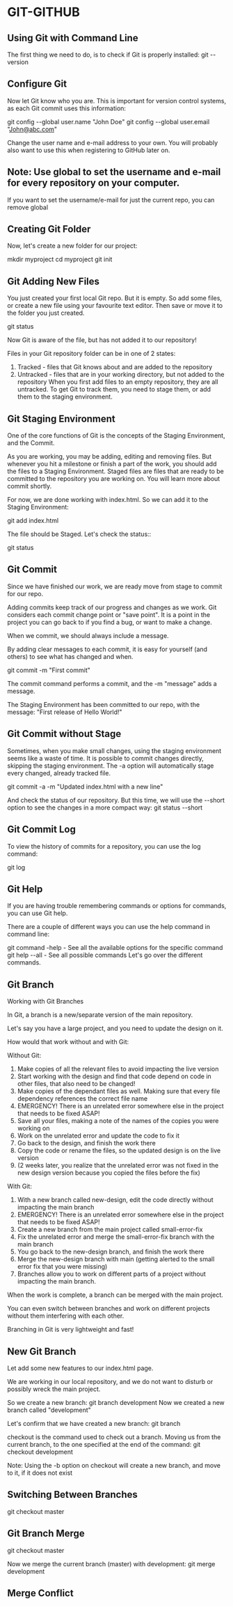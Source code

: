 # GIT-GITHUB


Using Git with Command Line
---------------------------
The first thing we need to do, is to check if Git is properly installed:
git --version

Configure Git
-------------
Now let Git know who you are. This is important for version control systems, as each Git commit uses this information:

git config --global user.name "John Doe"
git config --global user.email "John@abc.com"

Change the user name and e-mail address to your own. You will probably also want to use this when registering to GitHub later on.

Note: Use global to set the username and e-mail for every repository on your computer.
-----
If you want to set the username/e-mail for just the current repo, you can remove global

Creating Git Folder
-------------------
Now, let's create a new folder for our project:

mkdir myproject
cd myproject
git init 

Git Adding New Files
--------------------

You just created your first local Git repo. But it is empty.
So add some files, or create a new file using your favourite text editor. Then save or move it to the folder you just created.

git status

Now Git is aware of the file, but has not added it to our repository!

Files in your Git repository folder can be in one of 2 states:

1. Tracked - files that Git knows about and are added to the repository
2. Untracked - files that are in your working directory, but not added to the repository
 When you first add files to an empty repository, they are all untracked. To get Git to track them, you need to stage them, or add them to the staging environment.

Git Staging Environment
-----------------------

One of the core functions of Git is the concepts of the Staging Environment, and the Commit.

As you are working, you may be adding, editing and removing files. But whenever you hit a milestone or finish a part of the work, you should add the files to a Staging Environment.
Staged files are files that are ready to be committed to the repository you are working on. You will learn more about commit shortly.

For now, we are done working with index.html. So we can add it to the Staging Environment:

git add index.html

The file should be Staged. Let's check the status::

git status


Git Commit
----------

Since we have finished our work, we are ready move from stage to commit for our repo.

Adding commits keep track of our progress and changes as we work. Git considers each commit change point or "save point". It is a point in the project you can go back to if you find a bug, or want to make a change.

When we commit, we should always include a message.

By adding clear messages to each commit, it is easy for yourself (and others) to see what has changed and when.

git commit -m "First commit"

The commit command performs a commit, and the -m "message" adds a message.

The Staging Environment has been committed to our repo, with the message:
"First release of Hello World!"

Git Commit without Stage
------------------------

Sometimes, when you make small changes, using the staging environment seems like a waste of time. It is possible to commit changes directly, skipping the staging environment. The -a option will automatically stage every changed, already tracked file.

git commit -a -m "Updated index.html with a new line"

And check the status of our repository. But this time, we will use the --short option to see the changes in a more compact way:
git status --short

Git Commit Log
--------------
To view the history of commits for a repository, you can use the log command:

git log

Git Help
--------
If you are having trouble remembering commands or options for commands, you can use Git help.

There are a couple of different ways you can use the help command in command line:

git command -help -  See all the available options for the specific command
git help --all -  See all possible commands
 Let's go over the different commands.

Git Branch
----------
Working with Git Branches

In Git, a branch is a new/separate version of the main repository.

Let's say you have a large project, and you need to update the design on it.

How would that work without and with Git:

Without Git:

1. Make copies of all the relevant files to avoid impacting the live version
2. Start working with the design and find that code depend on code in other files, that also need to be changed!
3. Make copies of the dependant files as well. Making sure that every file dependency references the correct file name
4. EMERGENCY! There is an unrelated error somewhere else in the project that needs to be fixed ASAP!
5. Save all your files, making a note of the names of the copies you were working on
6. Work on the unrelated error and update the code to fix it
7. Go back to the design, and finish the work there
8. Copy the code or rename the files, so the updated design is on the live version
9. (2 weeks later, you realize that the unrelated error was not fixed in the new design version because you copied the files before the fix)

With Git:

1. With a new branch called new-design, edit the code directly without impacting the main branch
2. EMERGENCY! There is an unrelated error somewhere else in the project that needs to be fixed ASAP!
3. Create a new branch from the main project called small-error-fix
4. Fix the unrelated error and merge the small-error-fix branch with the main branch
5. You go back to the new-design branch, and finish the work there
6. Merge the new-design branch with main (getting alerted to the small error fix that you were missing)
7. Branches allow you to work on different parts of a project without impacting the main branch.

When the work is complete, a branch can be merged with the main project.

You can even switch between branches and work on different projects without them interfering with each other.

Branching in Git is very lightweight and fast!

New Git Branch
--------------
Let add some new features to our index.html page.

We are working in our local repository, and we do not want to disturb or possibly wreck the main project.

So we create a new branch:
        git branch development
Now we created a new branch called "development"

Let's confirm that we have created a new branch: 
        git branch

checkout is the command used to check out a branch. Moving us from the current branch, to the one specified at the end of the command:
        git checkout development

Note: Using the -b option on checkout will create a new branch, and move to it, if it does not exist

Switching Between Branches
--------------------------

git checkout master

Git Branch Merge
----------------

git checkout master

Now we merge the current branch (master) with development:
git merge development

Merge Conflict
--------------



